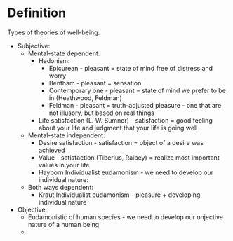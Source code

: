 # Definition

Types of theories of well-being:
- Subjective:
	- Mental-state dependent:
		- Hedonism:
			- Epicurean - pleasant = state of mind free of distress and worry
			- Bentham - pleasant = sensation
			- Contemporary one - pleasant = state of mind we prefer to be in (Heathwood, Feldman)
			- Feldman - pleasant = truth-adjusted pleasure - one that are not illusory, but based on real things
		- Life satisfaction (L. W. Sumner) - satisfaction = good feeling about your life and judgment that your life is going well
	- Mental-state independent:
		- Desire satisfaction - satisfaction = object of a desire was achieved 
		- Value - satisfaction (Tiberius, Raibey) = realize most important values in your life
		- Hayborn Individualist eudamonism - we need to develop our individual nature:
	- Both ways dependent:
		- Kraut  Individualist eudamonism - pleasure + developing individual nature
- Objective:
	- Eudamonistic of human species - we need to develop our onjective nature of a human being
	- 